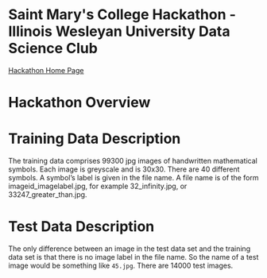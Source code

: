 # Saint Mary's College Hackathon - Illinois Wesleyan University Data Science Club

[Hackathon Home Page](https://www.saintmarys.edu/math/data-science-hackathon)

# Hackathon Overview


# Training Data Description
The training data comprises 99300 jpg images of handwritten mathematical symbols. Each image is greyscale and is
30x30. There are 40 different symbols. A symbol’s label is given in the file name. A file name is of the form
imageid_imagelabel.jpg, for example
32_infinity.jpg, or 33247_greater_than.jpg.

# Test Data Description
The only difference between an image in the test data set and the training data set is that there is no image label in the file name. So the name of a test image would be something like $\texttt{45.jpg}$. There are 14000 test images.

#


